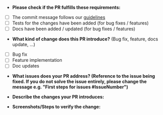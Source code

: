 * **Please check if the PR fulfills these requirements:**
- [ ] The commit message follows our [guidelines](https://blog.fossasia.org/open-source-developer-guide-and-best-practices-at-fossasia/)
- [ ] Tests for the changes have been added (for bug fixes / features)
- [ ] Docs have been added / updated (for bug fixes / features)

* **What kind of change does this PR introduce?** (Bug fix, feature, docs update, ...)
- [ ] Bug fix
- [ ] Feature implementation
- [ ] Doc updates

* **What issues does your PR address? (Reference to the issue being fixed. If you do not solve the issue entirely, please change the message e.g. "First steps for issues #IssueNumber")**

* **Describe the changes your PR introduces:**

* **Screenshots/Steps to verify the change:**
